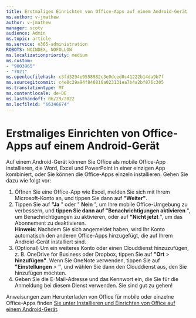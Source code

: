 ```yaml
---
title: Erstmaliges Einrichten von Office-Apps auf einem Android-Gerät
ms.author: v-jmathew
author: v-jmathew
manager: scotv
audience: Admin
ms.topic: article
ms.service: o365-administration
ROBOTS: NOINDEX, NOFOLLOW
ms.localizationpriority: medium
ms.custom:
- "9003965"
- "7021"
ms.openlocfilehash: c3fd3294e9558982c3e0dced8c41222b14da9b7f
ms.sourcegitcommit: c4e8c29a94f840816a023131ea7b4a2bf876c305
ms.translationtype: MT
ms.contentlocale: de-DE
ms.lasthandoff: 06/29/2022
ms.locfileid: "66346674"
---
```

# <a name="set-up-office-apps-for-the-first-time-on-an-android-device"></a>Erstmaliges Einrichten von Office-Apps auf einem Android-Gerät

Auf einem Android-Gerät können Sie Office als mobile Office-App installieren, die Word, Excel und PowerPoint in einer einzigen App kombiniert, oder Sie können die Office-Apps einzeln installieren. Gehen Sie dazu wie folgt vor:

1. Öffnen Sie eine Office-App wie Excel, melden Sie sich mit Ihrem Microsoft-Konto an, und tippen Sie dann auf **"Weiter"**.
2. Tippen Sie auf **"Ja** " oder " **Nein** ", um Ihre mobile Office-Umgebung zu verbessern, und **tippen Sie dann auf "Benachrichtigungen aktivieren** ", um Benachrichtigungen zu aktivieren, oder auf **"Nicht jetzt** ", um das Abonnement zu deaktivieren.\
    **Hinweis**: Nachdem Sie sich angemeldet haben, wird Ihr Konto automatisch den anderen Office-Apps hinzugefügt, die auf Ihrem Android-Gerät installiert sind.
3. (Optional) Um ein weiteres Konto oder einen Clouddienst hinzuzufügen, z. B. OneDrive for Business oder Dropbox, tippen Sie auf **"Ort** > **hinzufügen"**. Wenn Sie OneNote verwenden, tippen Sie auf **"Einstellungen** > **"**, und wählen Sie dann den Clouddienst aus, den Sie hinzufügen möchten.
4. Geben Sie die E-Mail-Adresse und das Kennwort ein, die Sie für die Anmeldung bei diesem Dienst verwenden. Sie sind gut zu gehen!

Anweisungen zum Herunterladen von Office für mobile oder einzelne Office-Apps finden [Sie unter Installieren und Einrichten von Office auf einem Android-Gerät](https://go.microsoft.com/fwlink/?linkid=2135287).
